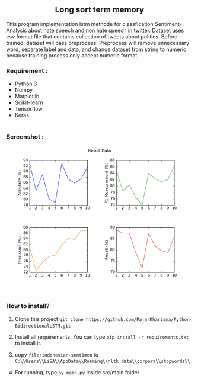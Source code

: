 <h2 align="center">Long sort term memory</h2>
This program implementation lstm methode for classfication Sentiment-Analysis about hate speech and non hate speech in twitter. Dataset uses csv format file that contains collection of tweets about politics.  
Before trained, dataset will pass preprocess. Preprocess will remove unnecessary word, separate label and data, and change dataset from string to numeric because training process only accept numeric format.  

### Requirement :
- Python 3
- Numpy
- Matplotlib
- Scikit-learn
- Tensorflow
- Keras
<br><br>

### Screenshot :
<img src="img/Figure_1.png">
<br><br>

### How to install?
1. Clone this project `git clone https://github.com/PajarKharisma/Python-BidirectionalLSTM.git`

2. Install all requirements. You can type `pip install -r requirements.txt` to install it.

3. copy `file/indonesian-sentimen` to `C:\\Users\\LiSA\\AppData\\Roaming\\nltk_data\\corpora\\stopwords\\`

4. For running, type `py main.py` inside src/main folder